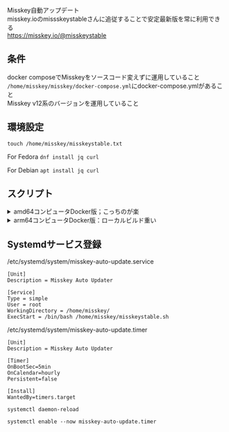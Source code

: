 Misskey自動アップデート  
misskey.ioのmissskeystableさんに追従することで安定最新版を常に利用できる  
https://misskey.io/@misskeystable

## 条件
docker composeでMisskeyをソースコード変えずに運用していること  
`/home/misskey/misskey/docker-compose.yml`にdocker-compose.ymlがあること  
Misskey v12系のバージョンを運用していること

## 環境設定
`touch /home/misskey/misskeystable.txt`

For Fedora
`dnf install jq curl`

For Debian
`apt install jq curl`

## スクリプト


<details><summary>amd64コンピュータDocker版；こっちのが楽</summary>

`docker-compose.yml`で
```
    image: misskey/misskey:latest
```
を記載

/home/misskey/misskeystable.sh
```bash:misskeystable.sh
#!/bin/bash
oldversion=`cat /home/misskey/misskeystable.txt`
stableversion=`curl --silent -X POST https://misskey.io/api/users/show -d '{"username":"misskeystable"}' | jq -r '.description'`
health=`curl --silent -I -X POST https://misskey.io/api/ping | grep HTTP | awk '{print $2}'`
if [[ $stableversion =~ 12\.+[0-9] ]] && [ $health = 200 ]; then
echo version check is ok.
versioncheck=0
else
echo version check was failed.
versioncheck=1
if [ $oldversion != $stableversion ] && [ $versioncheck = 0 ]; then
echo Misskeyの安定版は${oldversion}から${stableversion}に変わりました。
echo アップデートを実行します。

echo ５分待機します。
sleep 300
sudo sed -i -e "/^ *image: misskey\/misskey:/c\    image: misskey\/misskey:$stableversion" /home/misskey/misskey/docker-compose.yml
docker compose -f /home/misskey/misskey/docker-compose.yml pull;docker compose -f /home/misskey/misskey/docker-compose.yml up -d

echo アップデート完了しました。バージョンを記憶します。
echo $stableversion > /home/misskey/misskeystable.txt
else
echo $oldversion is latest.
fi
```
</details>



<details><summary>arm64コンピュータDocker版：ローカルビルド重い</summary>
  
`docker-compose.yml`で
```
    image: misskey_web:latest
```
を記載

/home/misskey/misskeystable.sh
```bash:misskeystable.sh
#!/bin/bash
oldversion=`cat /home/misskey/misskeystable.txt`
stableversion=`curl --silent -X POST https://misskey.io/api/users/show -d '{"username":"misskeystable"}' | jq -r '.description'`
health=`curl --silent -I -X POST https://misskey.io/api/ping | grep HTTP | awk '{print $2}'`
if [[ $stableversion =~ 12\.+[0-9] ]] && [ $health = 200 ]; then
echo version check is ok.
versioncheck=0
else
echo version check was failed.
versioncheck=1
if [ $oldversion != $stableversion ] && [ $versioncheck = 0 ]; then
echo Misskeyの安定版は${oldversion}から${stableversion}に変わりました。
echo アップデートを実行します。

echo ５分待機します。
sleep 300

su - misskey -c 'cd /home/misskey/misskey/;git fetch --tags;git reset --hard origin/develop;git checkout ${stableversion}'
docker compose -f /home/misskey/misskey/docker-compose.yml build
docker compose -f /home/misskey/misskey/docker-compose.yml up -d

echo アップデート完了しました。バージョンを記憶します。
echo $stableversion > /home/misskey/misskeystable.txt
else
echo $oldversion is latest.
fi
```
  
</details>

## Systemdサービス登録

/etc/systemd/system/misskey-auto-update.service
```systemd:/etc/systemd/system/misskey-auto-update.service
[Unit]
Description = Misskey Auto Updater

[Service]
Type = simple
User = root
WorkingDirectory = /home/misskey/
ExecStart = /bin/bash /home/misskey/misskeystable.sh
```

/etc/systemd/system/misskey-auto-update.timer
```systemd:/etc/systemd/system/misskey-auto-update.timer
[Unit]
Description = Misskey Auto Updater

[Timer]
OnBootSec=5min
OnCalendar=hourly
Persistent=false

[Install]
WantedBy=timers.target
```

`systemctl daemon-reload`  

`systemctl enable --now misskey-auto-update.timer`  
